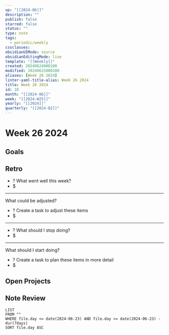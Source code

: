 ```yaml
---
up: "[[2024-06]]"
description: ""
publish: false
starred: false
status: ""
type: note
tags:
  - periodic/weekly
cssclasses: 
obsidianUIMode: source
obsidianEditingMode: live
template: "[[Weekly]]"
created: 20240624000100
modified: 20240625000100
aliases: [Week 26 2024]
linter-yaml-title-alias: Week 26 2024
title: Week 26 2024
id: 10
month: "[[2024-06]]"
week: "[[2024-W25]]"
yearly: "[[2024]]"
quarterly: "[[2024-Q2]]"
---
```


# Week 26 2024

## Goals


## Retro

- ? What went well this week?
- $


---

What could be adjusted?

- ? Create a task to adjust these items
- $

---

- ? What should I stop doing?
- $


---

What should I start doing?

- ? Create a task to plan these items in more detail
- $

## Open Projects

## Note Review

```
LIST
FROM ""
WHERE file.day <= date(2024-06-23) AND file.day >= date(2024-06-23) - dur(7days)
SORT file.day ASC
```

